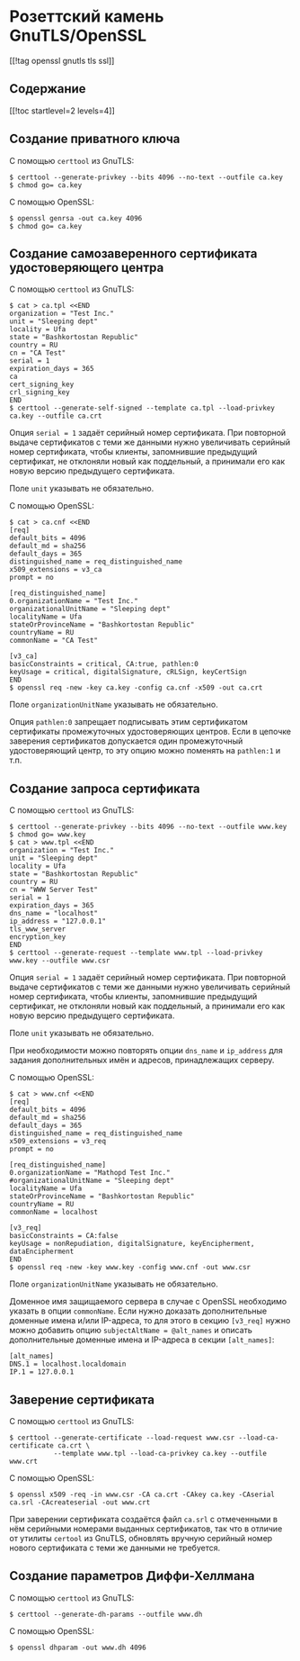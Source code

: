 Розеттский камень GnuTLS/OpenSSL
================================

[[!tag openssl gnutls tls ssl]]

Содержание
----------

[[!toc startlevel=2 levels=4]]

Создание приватного ключа
-------------------------

С помощью `certtool` из GnuTLS:

    $ certtool --generate-privkey --bits 4096 --no-text --outfile ca.key
    $ chmod go= ca.key

С помощью OpenSSL:

    $ openssl genrsa -out ca.key 4096
    $ chmod go= ca.key

Создание самозаверенного сертификата удостоверяющего центра
-----------------------------------------------------------

С помощью `certtool` из GnuTLS:

    $ cat > ca.tpl <<END
    organization = "Test Inc."
    unit = "Sleeping dept"
    locality = Ufa
    state = "Bashkortostan Republic"
    country = RU
    cn = "CA Test"
    serial = 1
    expiration_days = 365
    ca
    cert_signing_key
    crl_signing_key
    END
    $ certtool --generate-self-signed --template ca.tpl --load-privkey ca.key --outfile ca.crt

Опция `serial = 1` задаёт серийный номер сертификата. При повторной выдаче сертификатов с теми же данными нужно увеличивать серийный номер сертификата, чтобы клиенты, запомнившие предыдущий сертификат, не отклоняли новый как поддельный, а принимали его как новую версию предыдущего сертификата.

Поле `unit` указывать не обязательно.

С помощью OpenSSL:

    $ cat > ca.cnf <<END
    [req]
    default_bits = 4096
    default_md = sha256
    default_days = 365
    distinguished_name = req_distinguished_name
    x509_extensions = v3_ca
    prompt = no
    
    [req_distinguished_name]
    0.organizationName = "Test Inc."
    organizationalUnitName = "Sleeping dept"
    localityName = Ufa
    stateOrProvinceName = "Bashkortostan Republic"
    countryName = RU
    commonName = "CA Test"
    
    [v3_ca]
    basicConstraints = critical, CA:true, pathlen:0
    keyUsage = critical, digitalSignature, cRLSign, keyCertSign
    END
    $ openssl req -new -key ca.key -config ca.cnf -x509 -out ca.crt

Поле `organizationUnitName` указывать не обязательно.

Опция `pathlen:0` запрещает подписывать этим сертификатом сертификаты промежуточных удостоверяющих центров. Если в цепочке заверения сертификатов допускается один промежуточный удостоверяющий центр, то эту опцию можно поменять на `pathlen:1` и т.п.

Создание запроса сертификата
----------------------------

С помощью `certtool` из GnuTLS:

    $ certtool --generate-privkey --bits 4096 --no-text --outfile www.key
    $ chmod go= www.key
    $ cat > www.tpl <<END
    organization = "Test Inc."
    unit = "Sleeping dept"
    locality = Ufa
    state = "Bashkortostan Republic"
    country = RU
    cn = "WWW Server Test"
    serial = 1
    expiration_days = 365
    dns_name = "localhost"
    ip_address = "127.0.0.1"
    tls_www_server
    encryption_key
    END
    $ certtool --generate-request --template www.tpl --load-privkey www.key --outfile www.csr

Опция `serial = 1` задаёт серийный номер сертификата. При повторной выдаче сертификатов с теми же данными нужно увеличивать серийный номер сертификата, чтобы клиенты, запомнившие предыдущий сертификат, не отклоняли новый как поддельный, а принимали его как новую версию предыдущего сертификата.

Поле `unit` указывать не обязательно.

При необходимости можно повторять опции `dns_name` и `ip_address` для задания дополнительных имён и адресов, принадлежащих серверу.

С помощью OpenSSL:

    $ cat > www.cnf <<END
    [req]
    default_bits = 4096
    default_md = sha256
    default_days = 365
    distinguished_name = req_distinguished_name
    x509_extensions = v3_req
    prompt = no
    
    [req_distinguished_name]
    0.organizationName = "Mathopd Test Inc."
    #organizationalUnitName = "Sleeping dept"
    localityName = Ufa
    stateOrProvinceName = "Bashkortostan Republic"
    countryName = RU
    commonName = localhost
    
    [v3_req]
    basicConstraints = CA:false
    keyUsage = nonRepudiation, digitalSignature, keyEncipherment, dataEncipherment
    END
    $ openssl req -new -key www.key -config www.cnf -out www.csr

Поле `organizationUnitName` указывать не обязательно.

Доменное имя защищаемого сервера в случае с OpenSSL необходимо указать в опции `commonName`. Если нужно доказать дополнительные доменные имена и/или IP-адреса, то для этого в секцию `[v3_req]` нужно можно добавить опцию `subjectAltName = @alt_names` и описать дополнительные доменные имена и IP-адреса в секции `[alt_names]`:

    [alt_names]
    DNS.1 = localhost.localdomain
    IP.1 = 127.0.0.1

Заверение сертификата
---------------------

С помощью `certtool` из GnuTLS:

    $ certtool --generate-certificate --load-request www.csr --load-ca-certificate ca.crt \
               --template www.tpl --load-ca-privkey ca.key --outfile www.crt

С помощью OpenSSL:

    $ openssl x509 -req -in www.csr -CA ca.crt -CAkey ca.key -CAserial ca.srl -CAcreateserial -out www.crt

При заверении сертификата создаётся файл `ca.srl` с отмеченными в нём серийными номерами выданных сертификатов, так что в отличие от утилиты `certool` из GnuTLS, обновлять вручную серийный номер нового сертификата с теми же данными не требуется.

Создание параметров Диффи-Хеллмана
----------------------------------

С помощью `certtool` из GnuTLS:

    $ certtool --generate-dh-params --outfile www.dh

С помощью OpenSSL:

    $ openssl dhparam -out www.dh 4096

